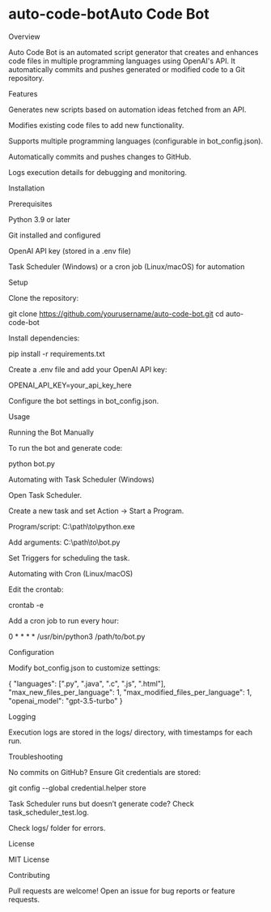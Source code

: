 ﻿# auto-code-botAuto Code Bot

Overview

Auto Code Bot is an automated script generator that creates and enhances code files in multiple programming languages using OpenAI's API. It automatically commits and pushes generated or modified code to a Git repository.

Features

Generates new scripts based on automation ideas fetched from an API.

Modifies existing code files to add new functionality.

Supports multiple programming languages (configurable in bot_config.json).

Automatically commits and pushes changes to GitHub.

Logs execution details for debugging and monitoring.

Installation

Prerequisites

Python 3.9 or later

Git installed and configured

OpenAI API key (stored in a .env file)

Task Scheduler (Windows) or a cron job (Linux/macOS) for automation

Setup

Clone the repository:

git clone https://github.com/yourusername/auto-code-bot.git
cd auto-code-bot

Install dependencies:

pip install -r requirements.txt

Create a .env file and add your OpenAI API key:

OPENAI_API_KEY=your_api_key_here

Configure the bot settings in bot_config.json.

Usage

Running the Bot Manually

To run the bot and generate code:

python bot.py

Automating with Task Scheduler (Windows)

Open Task Scheduler.

Create a new task and set Action → Start a Program.

Program/script: C:\path\to\python.exe

Add arguments: C:\path\to\bot.py

Set Triggers for scheduling the task.

Automating with Cron (Linux/macOS)

Edit the crontab:

crontab -e

Add a cron job to run every hour:

0 * * * * /usr/bin/python3 /path/to/bot.py

Configuration

Modify bot_config.json to customize settings:

{
    "languages": [".py", ".java", ".c", ".js", ".html"],
    "max_new_files_per_language": 1,
    "max_modified_files_per_language": 1,
    "openai_model": "gpt-3.5-turbo"
}

Logging

Execution logs are stored in the logs/ directory, with timestamps for each run.

Troubleshooting

No commits on GitHub? Ensure Git credentials are stored:

git config --global credential.helper store

Task Scheduler runs but doesn’t generate code? Check task_scheduler_test.log.

Check logs/ folder for errors.

License

MIT License

Contributing

Pull requests are welcome! Open an issue for bug reports or feature requests.
